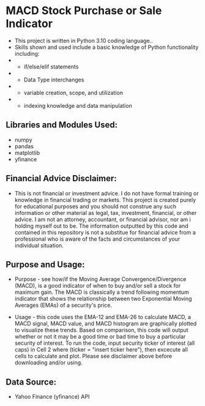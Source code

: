 # MACD Stock Purchase or Sale Indicator

- This project is written in Python 3.10 coding language..
-  Skills shown and used include a basic knowledge of Python functionality including:
  - - if/else/elif statements
  - - Data Type interchanges
  - - variable creation, scope, and utilization
  - - indexing knowledge and data manipulation

## Libraries and Modules Used:
- numpy
- pandas
- matplotlib
- yfinance

## Financial Advice Disclaimer: 
- This is not financial or investment advice. I do not have formal training or knowledge in financial trading or markets. This project is created purely for educational purposes and you should not construe any such information or other material as legal, tax, investment, financial, or other advice. I am not an attorney, accountant, or financial advisor, nor am i holding myself out to be. The information outputted by this code and contained in this repository is not a substitue for financial advice from a professional who is aware of the facts and circumstances of your individual situation.

## Purpose and Usage:

- Purpose - see how/if the Moving Average Convergence/Divergence (MACD), is a good indicator of when to buy and/or sell a stock for maximum gain. The MACD is classically a trend following momentum indicator that shows the relationship between two Exponential Moving Averages (EMAs) of a security's price. 

- Usage - this code uses the EMA-12 and EMA-26 to calculate MACD, a MACD signal, MACD value, and MACD histogram are graphically plotted to visualize these trends. Based on comparison, this code will output whether or not it may be a good time or bad time to buy a particular security of interest. To run the code, input security ticker of interest (all caps) in Cell 2 where (ticker = "insert ticker here"), then excecute all cells to calculate and plot. Please see disclaimer above before downloading and/or using.
  
## Data Source:
- Yahoo Finance (yfinance) API

